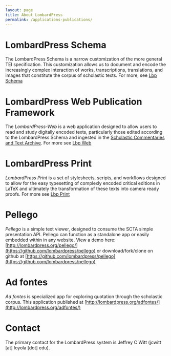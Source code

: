 ```yaml
---
layout: page
title: About LombardPress
permalink: /applications-publications/
---
```


# LombardPress Schema

The LombardPress Schema is a narrow customization of the more general TEI specification. This customization allows us to document and encode the increasingly complex interaction of works, transcriptions, translations, and images that constitute the corpus of scholastic texts. For more, see [Lbp Schema](/schema/docs/index)

# LombardPress Web Publication Framework

The *LombardPress-Web*  is a web application designed to allow users to read and study digitally encoded texts, particularly those edited according to the LombardPress Schema and ingested in the [Scholastic Commentaries and Text Archive](http://scta.info). For more see [Lbp Web](/web)

# LombardPress Print

*LombardPress Print* is a set of stylesheets, scripts, and workflows designed to allow for the easy typesetting of complexly encoded critical editions in LaTeX and ultimately the transformation of these texts into camera ready proofs. For more see [Lbp Print](/print)

# Pellego

*Pellego* is a simple text viewer, designed to consume the SCTA simple presentation API. Pellego can function as a standalone app or easily embedded within in any website. View a demo here: [http://lombardpress.org/pellego/](https://github.com/lombardpress/pellego) or download/fork/clone on github at [https://github.com/lombardpress/pellego](https://github.com/lombardpress/pellego)

# Ad fontes

*Ad fontes* is specialized app for exploring quotation through the scholastic corpus. This application published at [http://lombardpress.org/adfontes/](http://lombardpress.org/adfontes/)

# Contact

The primary contact for the LombardPress system is Jeffrey C Witt (jcwitt [at] loyola [dot] edu).
